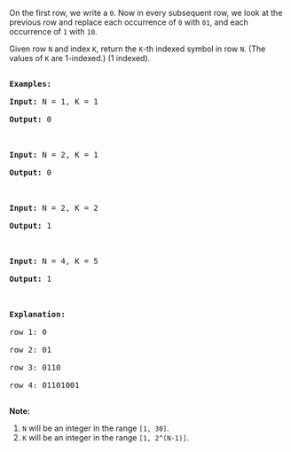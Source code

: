 On the first row, we write a `` 0 ``. Now in every subsequent row, we look at the previous row and replace each occurrence of `` 0 `` with `` 01 ``, and each occurrence of `` 1 `` with `` 10 ``.

Given row `` N `` and index `` K ``, return the `` K ``-th indexed symbol in row `` N ``. (The values of `` K `` are 1-indexed.) (1 indexed).

<pre>
<strong>Examples:</strong>
<strong>Input:</strong> N = 1, K = 1
<strong>Output:</strong> 0

<strong>Input:</strong> N = 2, K = 1
<strong>Output:</strong> 0

<strong>Input:</strong> N = 2, K = 2
<strong>Output:</strong> 1

<strong>Input:</strong> N = 4, K = 5
<strong>Output:</strong> 1

<strong>Explanation:</strong>
row 1: 0
row 2: 01
row 3: 0110
row 4: 01101001
</pre>

__Note:__

1.   `` N `` will be an integer in the range `` [1, 30] ``.
2.   `` K `` will be an integer in the range `` [1, 2^(N-1)] ``.